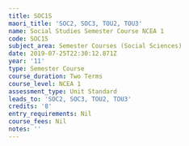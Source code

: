 ```yaml
---
title: SOC1S
maori_title: 'SOC2, SOC3, TOU2, TOU3'
name: Social Studies Semester Course NCEA 1
code: SOC1S
subject_area: Semester Courses (Social Sciences)
date: 2019-07-25T22:30:12.871Z
year: '11'
type: Semester Course
course_duration: Two Terms
course_level: NCEA 1
assessment_type: Unit Standard
leads_to: 'SOC2, SOC3, TOU2, TOU3'
credits: '8'
entry_requirements: Nil
course_fees: Nil
notes: ''
---
```


